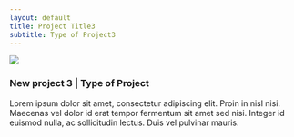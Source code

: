 ```yaml
---
layout: default
title: Project Title3
subtitle: Type of Project3
---
```


<div class="postdiv">
	<img class="latestprojectpic" src="http://fpoimg.com/1200x900">
	<h3>New project 3 | Type of Project</h3>
	<p>Lorem ipsum dolor sit amet, consectetur adipiscing elit. Proin in nisl nisi. Maecenas vel dolor id erat tempor fermentum sit amet sed nisi. Integer id euismod nulla, ac sollicitudin lectus. Duis vel pulvinar mauris.
	</p>
</div>